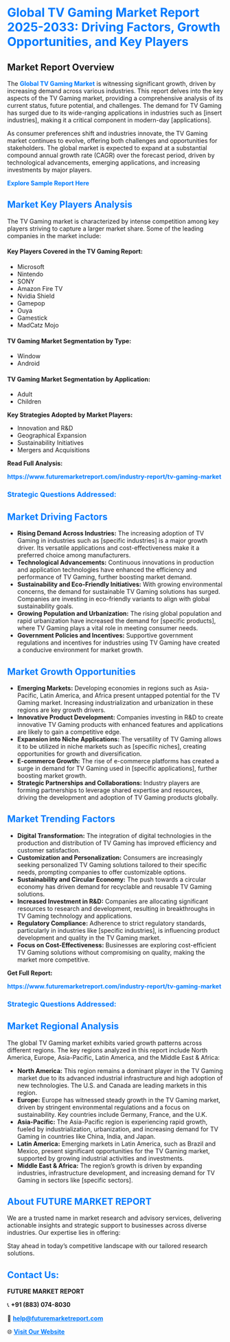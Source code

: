 <h1 style="color: #007BFF;">Global TV Gaming Market Report 2025-2033: Driving Factors, Growth Opportunities, and Key Players</h1>

<section id="overview">
<h2>Market Report Overview</h2>
<p>The <a href="https://www.futuremarketreport.com/industry-report/tv-gaming-market" style="color: #007BFF; text-decoration: none;"><strong>Global TV Gaming Market</strong></a> is witnessing significant growth, driven by increasing demand across various industries. This report delves into the key aspects of the TV Gaming market, providing a comprehensive analysis of its current status, future potential, and challenges. The demand for TV Gaming has surged due to its wide-ranging applications in industries such as [insert industries], making it a critical component in modern-day [applications].</p>
<p>As consumer preferences shift and industries innovate, the TV Gaming market continues to evolve, offering both challenges and opportunities for stakeholders. The global market is expected to expand at a substantial compound annual growth rate (CAGR) over the forecast period, driven by technological advancements, emerging applications, and increasing investments by major players.</p>
</section>

<section id="overview">
<p><a href="https://www.futuremarketreport.com/request-sample/reportId=105224" style="color: #007BFF; text-decoration: none;"><strong>Explore Sample Report Here</strong></a></p>
</section>

<section id="key-players">
<h2 style="color: #007BFF;">Market Key Players Analysis</h2>
<p>The TV Gaming market is characterized by intense competition among key players striving to capture a larger market share. Some of the leading companies in the market include:</p>
<h4>Key Players Covered in the TV Gaming Report:</h4>
<ul><li>Microsoft</li><li>Nintendo</li><li>SONY</li><li>Amazon Fire TV</li><li>Nvidia Shield</li><li>Gamepop</li><li>Ouya</li><li>Gamestick</li><li>MadCatz Mojo</li></ul>
<h4>TV Gaming Market Segmentation by Type:</h4>
<ul><li>Window</li><li>Android</li></ul>

<h4>TV Gaming Market Segmentation by Application:</h4>
<ul><li>Adult</li><li>Children</li></ul>
<p><strong>Key Strategies Adopted by Market Players:</strong></p>
<ul>
<li>Innovation and R&D</li>
<li>Geographical Expansion</li>
<li>Sustainability Initiatives</li>
<li>Mergers and Acquisitions</li>
</ul>
</section>

<section>
<p><strong>Read Full Analysis: </strong></p><a href="https://www.futuremarketreport.com/industry-report/tv-gaming-market" style="color: #007BFF; text-decoration: none;"><strong>https://www.futuremarketreport.com/industry-report/tv-gaming-market</strong></a>
<h3 style="color: #007BFF;">Strategic Questions Addressed:</h3>
</section>

<section id="driving-factors">
<h2 style="color: #007BFF;">Market Driving Factors</h2>
<ul>
<li><strong>Rising Demand Across Industries:</strong> The increasing adoption of TV Gaming in industries such as [specific industries] is a major growth driver. Its versatile applications and cost-effectiveness make it a preferred choice among manufacturers.</li>
<li><strong>Technological Advancements:</strong> Continuous innovations in production and application technologies have enhanced the efficiency and performance of TV Gaming, further boosting market demand.</li>
<li><strong>Sustainability and Eco-Friendly Initiatives:</strong> With growing environmental concerns, the demand for sustainable TV Gaming solutions has surged. Companies are investing in eco-friendly variants to align with global sustainability goals.</li>
<li><strong>Growing Population and Urbanization:</strong> The rising global population and rapid urbanization have increased the demand for [specific products], where TV Gaming plays a vital role in meeting consumer needs.</li>
<li><strong>Government Policies and Incentives:</strong> Supportive government regulations and incentives for industries using TV Gaming have created a conducive environment for market growth.</li>
</ul>
</section>

<section id="growth-opportunities">
<h2 style="color: #007BFF;">Market Growth Opportunities</h2>
<ul>
<li><strong>Emerging Markets:</strong> Developing economies in regions such as Asia-Pacific, Latin America, and Africa present untapped potential for the TV Gaming market. Increasing industrialization and urbanization in these regions are key growth drivers.</li>
<li><strong>Innovative Product Development:</strong> Companies investing in R&D to create innovative TV Gaming products with enhanced features and applications are likely to gain a competitive edge.</li>
<li><strong>Expansion into Niche Applications:</strong> The versatility of TV Gaming allows it to be utilized in niche markets such as [specific niches], creating opportunities for growth and diversification.</li>
<li><strong>E-commerce Growth:</strong> The rise of e-commerce platforms has created a surge in demand for TV Gaming used in [specific applications], further boosting market growth.</li>
<li><strong>Strategic Partnerships and Collaborations:</strong> Industry players are forming partnerships to leverage shared expertise and resources, driving the development and adoption of TV Gaming products globally.</li>
</ul>
</section>

<section id="trending-factors">
<h2 style="color: #007BFF;">Market Trending Factors</h2>
<ul>
<li><strong>Digital Transformation:</strong> The integration of digital technologies in the production and distribution of TV Gaming has improved efficiency and customer satisfaction.</li>
<li><strong>Customization and Personalization:</strong> Consumers are increasingly seeking personalized TV Gaming solutions tailored to their specific needs, prompting companies to offer customizable options.</li>
<li><strong>Sustainability and Circular Economy:</strong> The push towards a circular economy has driven demand for recyclable and reusable TV Gaming solutions.</li>
<li><strong>Increased Investment in R&D:</strong> Companies are allocating significant resources to research and development, resulting in breakthroughs in TV Gaming technology and applications.</li>
<li><strong>Regulatory Compliance:</strong> Adherence to strict regulatory standards, particularly in industries like [specific industries], is influencing product development and quality in the TV Gaming market.</li>
<li><strong>Focus on Cost-Effectiveness:</strong> Businesses are exploring cost-efficient TV Gaming solutions without compromising on quality, making the market more competitive.</li>
</ul>
</section>

<section>
<p><strong>Get Full Report: </strong></p><a href="https://www.futuremarketreport.com/industry-report/tv-gaming-market" style="color: #007BFF; text-decoration: none;"><strong>https://www.futuremarketreport.com/industry-report/tv-gaming-market</strong></a>
<h3 style="color: #007BFF;">Strategic Questions Addressed:</h3>
</section>


<section id="regional-analysis">
<h2 style="color: #007BFF;">Market Regional Analysis</h2>
<p>The global TV Gaming market exhibits varied growth patterns across different regions. The key regions analyzed in this report include North America, Europe, Asia-Pacific, Latin America, and the Middle East & Africa:</p>
<ul>
<li><strong>North America:</strong> This region remains a dominant player in the TV Gaming market due to its advanced industrial infrastructure and high adoption of new technologies. The U.S. and Canada are leading markets in this region.</li>
<li><strong>Europe:</strong> Europe has witnessed steady growth in the TV Gaming market, driven by stringent environmental regulations and a focus on sustainability. Key countries include Germany, France, and the U.K.</li>
<li><strong>Asia-Pacific:</strong> The Asia-Pacific region is experiencing rapid growth, fueled by industrialization, urbanization, and increasing demand for TV Gaming in countries like China, India, and Japan.</li>
<li><strong>Latin America:</strong> Emerging markets in Latin America, such as Brazil and Mexico, present significant opportunities for the TV Gaming market, supported by growing industrial activities and investments.</li>
<li><strong>Middle East & Africa:</strong> The region’s growth is driven by expanding industries, infrastructure development, and increasing demand for TV Gaming in sectors like [specific sectors].</li>
</ul>
</section>

<footer>
<h2 style="color: #007BFF;">About FUTURE MARKET REPORT</h2>
<p>We are a trusted name in market research and advisory services, delivering actionable insights and strategic support to businesses across diverse industries. Our expertise lies in offering:</p>

<p>Stay ahead in today’s competitive landscape with our tailored research solutions.</p>

<h2 style="color: #007BFF;">Contact Us:</h2>
<p><strong>FUTURE MARKET REPORT</strong></p>
<p>📞 <strong>+91 (883) 074-8030</strong></p>
<p>📧 <strong><a href="mailto:help@futuremarketreport.com" style="color: #007BFF;">help@futuremarketreport.com</a></strong></p>
<p>🌐 <strong><a href="https://www.futuremarketreport.com/" style="color: #007BFF;">Visit Our Website</a></strong></p>
</footer>